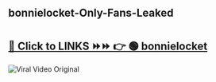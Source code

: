 
 ## bonnielocket-Only-Fans-Leaked

# <h2><a href="https://clipsfans.com/bonnielocket&ref=git">🔗 Click to LINKS ⏩⏩ 👉 🟢 bonnielocket </a></h2>

<a href="https://clipsfans.com/bonnielocket&ref=git" rel="nofollow" data-target="animated-image.originalLink"><img src="https://i.ibb.co.com/xMMVF88/686577567.gif" alt="Viral Video Original" style="max-width: 100%; display: inline-block;" data-target="animated-image.originalImage"></a>
